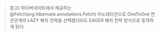 
> 참고) 하이버네이트에서 제공하는 @Fetch(org.hibernate.annotations.Fetch) 어노테이션으로 OneToOne 연관관계의 LAZY 패치 전략을 선택했더라도 EAGER 패치 전략 방식으로 동작하게 된다.